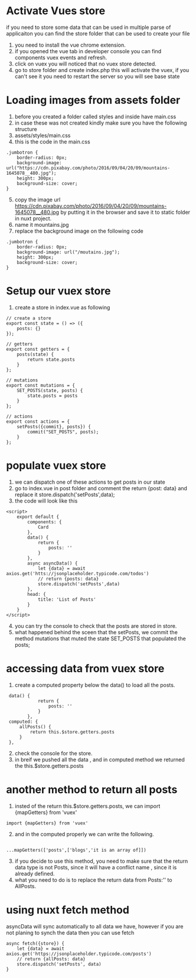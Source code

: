 # Activate Vues store
if you need to store some data that can be used in multiple parse of applicaiton
you can find the store folder that can be used to create your file 
1. you need to install the vue chrome extension.
2. if you opened the vue tab in developer console you can find components vuex events and refresh.
3. click on vuex you will noticed that no vuex store detected.
4. go to store folder and create index.php this will activate the vuex, if you can't see it you need to restart the server so you will see base state


# Loading images from assets folder
1. before you created a folder called styles and inside have main.css
2. in case these was not created kindly make sure you have the following structure
3. assets/styles/main.css
4. this is the code in the main.css
```
.jumbotron {
    border-radius: 0px;
    background-image: url("https://cdn.pixabay.com/photo/2016/09/04/20/09/mountains-1645078__480.jpg");
    height: 300px;
    background-size: cover;
}

```
5. copy the image url https://cdn.pixabay.com/photo/2016/09/04/20/09/mountains-1645078__480.jpg by putting it in the browser and save it to static folder in nuxt project.
6. name it mountains.jpg
7. replace the background image on the following code
```
.jumbotron {
    border-radius: 0px;
    background-image: url("/moutains.jpg");
    height: 300px;
    background-size: cover;
}

```
# Setup our vuex store
1. create a store in index.vue as following
```
// create a store
export const state = () => ({
    posts: {}
});

// getters
export const getters = {
    posts(state) {
        return state.posts
    }
};

// mutations
export const mutations = {
    SET_POSTS(state, posts) {
        state.posts = posts
    }
};

// actions
export const actions = {
    setPosts({commit}, posts}) {
        commit("SET_POSTS", posts);
    }
};

```

# populate vuex store
1. we can dispatch one of these actions to get posts in our state
2. go to index.vue in post folder and comment the return {post: data} and replace it store.dispatch('setPosts',data);
3. the code will look like this
```
<script>
    export default {
        components: {
            Card
        },
        data() {
            return {
                posts: ''
            }
        },
        async asyncData() {
            let {data} = await axios.get('htts://jsonplaceholder.typicode.com/todos')
            // return {posts: data}
            store.dispatch('setPosts',data)
        },
        head: {
            title: 'List of Posts'
        }
    }
</script>

```
4. you can try the console to check that the posts are stored in store.
5. what happened behind the sceen that the setPosts, we commit the method mutations that muted the state SET_POSTS that populated the posts;

# accessing data from vuex store
1. create a computed property below the data() to load all the posts.
```
 data() {
            return {
                posts: ''
            }
        },
 computed: {
     allPosts() {
         return this.$store.getters.posts
     }    
 },

```
2. check the console for the store.
3. in breif we pushed all the data , and in computed method we returned the this.$store.getters.posts

# another method to return all posts
1. insted of the return this.$store.getters.posts, we can import {mapGetters} from 'vuex'
```
import {mapGetters} from 'vuex'

```
2. and in the computed properly we can write the following.
```

...mapGetters(['posts',['blogs','it is an array of]])

```
3. if you decide to use this method, you need to make sure that the return data type is not Posts, since it will have a conflict name , since it is already defined.
4. what you need to do is to replace the return data from Posts:'' to AllPosts.

# using nuxt fetch method
asyncData will sync automatically to all data we have, however if you are not planing to synch the data then you can use fetch
```
async fetch({store}) {
    let {data} = await axios.get('https://jsonplaceholder.typicode.com/posts')
    // return {allPosts: data}
    store.dispatch('setPosts', data)
}
```